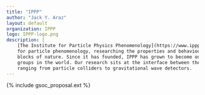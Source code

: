 ```yaml
---
title: "IPPP"
author: "Jack Y. Araz"
layout: default
organization: IPPP
logo: IPPP-logo.png
description: |
    [The Institute for Particle Physics Phenomenology](https://www.ippp.dur.ac.uk) at Durham University is UK’s national centre 
    for particle phenomenology, researching the properties and behaviour of the most fundamental building 
    blocks of nature. Since it has founded, IPPP has grown to become one of the largest particle phenomenology 
    groups in the world. Our research sits at the interface between theoretical particle physics and experiments 
    ranging from particle colliders to gravitational wave detectors.
---
```


{% include gsoc_proposal.ext %}